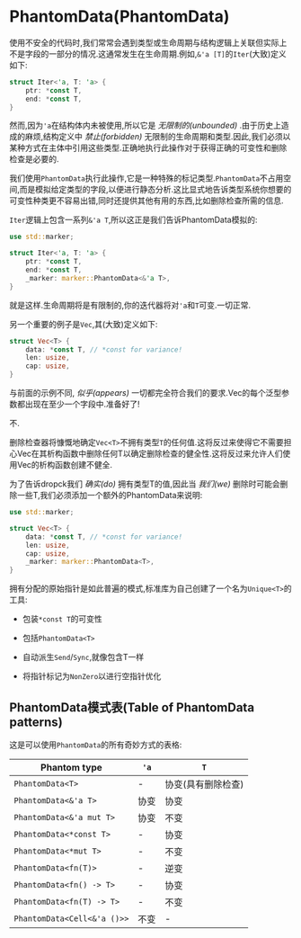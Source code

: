 # PhantomData(PhantomData)

使用不安全的代码时,我们常常会遇到类型或生命周期与结构逻辑上关联但实际上不是字段的一部分的情况.这通常发生在生命周期.例如,`&'a [T]`的`Iter`(大致)定义如下:

```Rust
struct Iter<'a, T: 'a> {
    ptr: *const T,
    end: *const T,
}
```

然而,因为`'a`在结构体内未被使用,所以它是 *无限制的(unbounded)* .由于历史上造成的麻烦,结构定义中 *禁止(forbidden)* 无限制的生命周期和类型.因此,我们必须以某种方式在主体中引用这些类型.正确地执行此操作对于获得正确的可变性和删除检查是必要的.

我们使用`PhantomData`执行此操作,它是一种特殊的标记类型.`PhantomData`不占用空间,而是模拟给定类型的字段,以便进行静态分析.这比显式地告诉类型系统你想要的可变性种类更不容易出错,同时还提供其他有用的东西,比如删除检查所需的信息.

`Iter`逻辑上包含一系列`&'a T`,所以这正是我们告诉PhantomData模拟的:

```Rust
use std::marker;

struct Iter<'a, T: 'a> {
    ptr: *const T,
    end: *const T,
    _marker: marker::PhantomData<&'a T>,
}
```

就是这样.生命周期将是有限制的,你的迭代器将对`'a`和`T`可变.一切正常.

另一个重要的例子是`Vec`,其(大致)定义如下:

```Rust
struct Vec<T> {
    data: *const T, // *const for variance!
    len: usize,
    cap: usize,
}
```

与前面的示例不同, *似乎(appears)* 一切都完全符合我们的要求.Vec的每个泛型参数都出现在至少一个字段中.准备好了!

不.

删除检查器将慷慨地确定`Vec<T>`不拥有类型`T`的任何值.这将反过来使得它不需要担心Vec在其析构函数中删除任何T以确定删除检查的健全性.这将反过来允许人们使用Vec的析构函数创建不健全.

为了告诉dropck我们 *确实(do)* 拥有类型T的值,因此当 *我们(we)* 删除时可能会删除一些T,我们必须添加一个额外的PhantomData来说明:

```Rust
use std::marker;

struct Vec<T> {
    data: *const T, // *const for variance!
    len: usize,
    cap: usize,
    _marker: marker::PhantomData<T>,
}
```

拥有分配的原始指针是如此普遍的模式,标准库为自己创建了一个名为`Unique<T>`的工具:

- 包装`*const T`的可变性

- 包括`PhantomData<T>`

- 自动派生`Send`/`Sync`,就像包含T一样

- 将指针标记为`NonZero`以进行空指针优化

## PhantomData模式表(Table of PhantomData patterns)

这是可以使用`PhantomData`的所有奇妙方式的表格:

|Phantom type|`'a`| `T`|
|--|--|--|
|`PhantomData<T>`|-|协变(具有删除检查)|
|`PhantomData<&'a T>`|协变|协变|
|`PhantomData<&'a mut T>`|协变|不变|
|`PhantomData<*const T>`|-|协变|
|`PhantomData<*mut T>`|-|不变|
|`PhantomData<fn(T)>`|-|逆变|
|`PhantomData<fn() -> T>`|-|协变|
|`PhantomData<fn(T) -> T>`|-|不变|
|`PhantomData<Cell<&'a ()>>`|不变|-|
